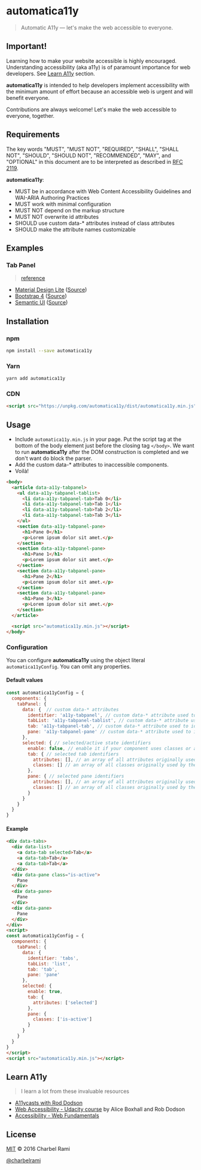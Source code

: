 # automatica11y

> Automatic A11y — let's make the web accessible to everyone.

## Important!

Learning how to make your website accessible is highly encouraged. Understanding accessibility (aka a11y) is of paramount importance for web developers. See [Learn A11y](#learn-ally) section.

**automatica11y** is intended to help developers implement accessibility with the minimum amount of effort because an accessible web is urgent and will benefit everyone.

Contributions are always welcome! Let's make the web accessible to everyone, together.

## Requirements

 The key words "MUST", "MUST NOT", "REQUIRED", "SHALL", "SHALL
      NOT", "SHOULD", "SHOULD NOT", "RECOMMENDED",  "MAY", and
      "OPTIONAL" in this document are to be interpreted as described in
     [RFC 2119](https://tools.ietf.org/html/rfc2119).

**automatica11y**:
- MUST be in accordance with Web Content Accessibility Guidelines and WAI-ARIA Authoring Practices
- MUST work with minimal configuration
- MUST NOT depend on the markup structure
- MUST NOT overwrite id attributes
- SHOULD use custom data-* attributes instead of class attributes
- SHOULD make the attribute names customizable

## Examples

### Tab Panel
> [reference](http://rawgit.com/w3c/aria/master/practices/aria-practices.html#tabpanel)

- [Material Design Lite](https://charbelrami.github.io/automatica11y/tabpanel-mdl.html) ([Source](tabpanel-mdl.html))
- [Bootstrap 4](https://charbelrami.github.io/automatica11y/tabpanel-bootstrap.html) ([Source](tabpanel-bootstrap.html))
- [Semantic UI](https://charbelrami.github.io/automatica11y/tabpanel-semantic-ui.html) ([Source](tabpanel-semantic-ui.html))

## Installation

### npm
```sh
npm install --save automatica11y
```

### Yarn
```sh
yarn add automatica11y
```

### CDN
```html
<script src="https://unpkg.com/automatica11y/dist/automatica11y.min.js"></script>
```

## Usage

- Include `automatica11y.min.js` in your page. Put the script tag at the bottom of the body element just before the closing tag `</body>`. We want to run **automatica11y** after the DOM construction is completed and we don't want do block the parser.
- Add the custom data-* attributes to inaccessible components.
- Voilà!

```html
<body>
  <article data-a11y-tabpanel>
    <ul data-a11y-tabpanel-tablist>
      <li data-a11y-tabpanel-tab>Tab 0</li>
      <li data-a11y-tabpanel-tab>Tab 1</li>
      <li data-a11y-tabpanel-tab>Tab 2</li>
      <li data-a11y-tabpanel-tab>Tab 3</li>
    </ul>
    <section data-a11y-tabpanel-pane>
      <h1>Pane 0</h1>
      <p>Lorem ipsum dolor sit amet.</p>
    </section>
    <section data-a11y-tabpanel-pane>
      <h1>Pane 1</h1>
      <p>Lorem ipsum dolor sit amet.</p>
    </section>
    <section data-a11y-tabpanel-pane>
      <h1>Pane 2</h1>
      <p>Lorem ipsum dolor sit amet.</p>
    </section>
    <section data-a11y-tabpanel-pane>
      <h1>Pane 3</h1>
      <p>Lorem ipsum dolor sit amet.</p>
    </section>
  </article>

  <script src="automatica11y.min.js"></script>
</body>
```
### Configuration

You can configure **automatica11y** using the object literal `automatica11yConfig`. You can omit any properties.

#### Default values

```js
const automatica11yConfig = {
  components: {
    tabPanel: {
      data: {  // custom data-* attributes
        identifier: 'a11y-tabpanel', // custom data-* attribute used to identify a tab panel
        tabList: 'a11y-tabpanel-tablist', // custom data-* attribute used to identify a tab list
        tab: 'a11y-tabpanel-tab', // custom data-* attribute used to identify a tab
        pane: 'a11y-tabpanel-pane' // custom data-* attribute used to identify a pane
      },
      selected: { // selected/active state identifiers
        enable: false, // enable it if your component uses classes or attributes to indicate selected state
        tab: { // selected tab identifiers
          attributes: [], // an array of all attributes originally used by the component to indicate a selected tab
          classes: [] // an array of all classes originally used by the component to indicate a selected tab
        },
        pane: { // selected pane identifiers
          attributes: [], // an array of all attributes originally used by the component to indicate a selected pane
          classes: [] // an array of all classes originally used by the component to indicate a selected pane
        }
      }
    }
  }
}
```

#### Example

```html
<div data-tabs>
  <div data-list>
    <a data-tab selected>Tab</a>
    <a data-tab>Tab</a>
    <a data-tab>Tab</a>
  </div>
  <div data-pane class="is-active">
    Pane
  </div>
  <div data-pane>
    Pane
  </div>
  <div data-pane>
    Pane
  </div>
</div>
<script>
const automatica11yConfig = {
  components: {
    tabPanel: {
      data: {
        identifier: 'tabs',
        tabList: 'list',
        tab: 'tab',
        pane: 'pane'
      },
      selected: {
        enable: true,
        tab: {
          attributes: ['selected']
        },
        pane: {
          classes: ['is-active']
        }
      }
    }
  }
}
</script>
<script src="automatica11y.min.js"></script>
```

## Learn A11y

> I learn a lot from these invaluable resources

- [A11ycasts with Rod Dodson](https://www.youtube.com/playlist?list=PLNYkxOF6rcICWx0C9LVWWVqvHlYJyqw7g)
- [Web Accessibility - Udacity course](https://www.udacity.com/course/web-accessibility--ud891) by Alice Boxhall and Rob Dodson
- [Accessibility - Web Fundamentals](https://developers.google.com/web/fundamentals/accessibility/)

## License

[MIT](license) © 2016 Charbel Rami

[@charbelrami](https://twitter.com/charbelrami)
